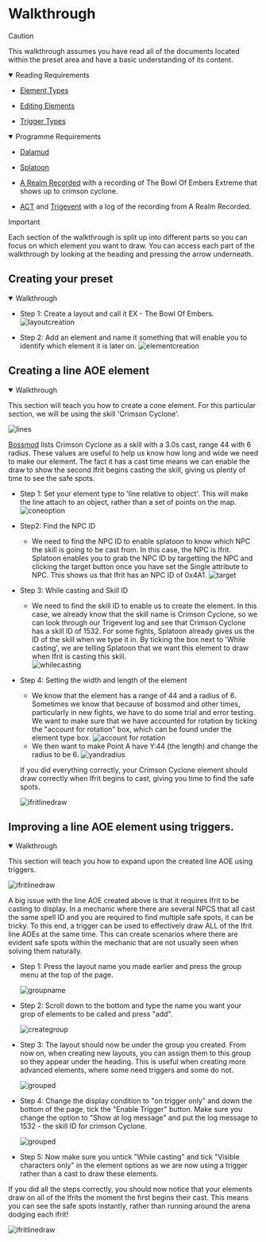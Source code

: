 # Walkthrough
> [!caution]
>This walkthrough assumes you have read all of the documents located within the preset area and have a basic understanding of its content.

<details open>
<summary>Reading Requirements</summary>
<ul>
  <li>
    
[Element Types](/Presets/ELEMENTTYPES.md) </li>
  
<li>
    
[Editing Elements](/Presets/EDITINGELEMENTS.md) </li>

<li>
    
[Trigger Types](/Presets/TRIGGERTYPES.md) </li>
</ul>  
</details>

<details open>
<summary>Programme Requirements</summary>
<ul>
  <li>
    
[Dalamud](https://github.com/goatcorp/Dalamud)</li>
  
<li>

[Splatoon](https://github.com/PunishXIV/Splatoon)</li>

<li>
    
[A Realm Recorded](https://github.com/UnknownX7/ARealmRecorded) with a recording of The Bowl Of Embers Extreme that shows up to crimson cyclone. </li>

<li>
    
[ACT](https://advancedcombattracker.com/download.php) and [Trigevent](https://triggevent.io/) with a log of the recording from A Realm Recorded. </li>

</ul>  
</details>

> [!important]
> Each section of the walkthrough is split up into different parts so you can focus on which element you want to draw. You can access each part of the walkthrough by looking at the heading and pressing the arrow underneath.

## Creating your preset

<details open>
  
<summary>Walkthrough</summary></summary>
<ul>
  <li>
    
  Step 1: Create a layout and call it EX - The Bowl Of Embers.
  ![layoutcreation](/docs/images/walkthrough/createlayout.png)
  
  </li>
  
  <li>
    
  Step 2: Add an element and name it something that will enable you to identify which element it is later on.
  ![elementcreation](/docs/images/walkthrough/elementcreate.png)
  
  </li>
</ul>

</details>
  
## Creating a line AOE element

<details open>
  
<summary>Walkthrough</summary></summary>

This section will teach you how to create a cone element. For this particular section, we will be using the skill 'Crimson Cyclone'. 

![lines](/docs/images/walkthrough/ifritlines.gif)

[Bossmod](https://github.com/awgil/ffxiv_bossmod/blob/b86d8927452fb6481141f811e93270e4d0c3f714/BossMod/Modules/RealmReborn/Extreme/Ex4Ifrit/Ex4IfritEnums.cs) lists Crimson Cyclone as a skill with a 3.0s cast, range 44 with 6 radius. These values are useful to help us know how long and wide we need to make our element. The fact it has a cast time means we can enable the draw to show the second Ifrit begins casting the skill, giving us plenty of time to see the safe spots.
<ul>
  <li>
    
Step 1: Set your element type to 'line relative to object'. This will make the line attach to an object, rather than a set of points on the map.
![coneoption](/docs/images/walkthrough/lineobject.png)</li>

<li>
  
Step2: Find the NPC ID    
 - We need to find the NPC ID to enable splatoon to know which NPC the skill is going to be cast from. In this case, the NPC is Ifrit. Splatoon enables you to grab the NPC ID by targetting the NPC and clicking the target button once you have set the Single attribute to NPC. This shows us that Ifrit has an NPC ID of 0x4A1.
![target](/docs/images/walkthrough/targetoption.png)</li>

<li>
  
Step 3: While casting and Skill ID
 - We need to find the skill ID to enable us to create the element. In this case, we already know that the skill name is Crimson Cyclone, so we can look through our Trigevent log and see that Crimson Cyclone has a skill ID of 1532. For some fights, Splatoon already gives us the ID of the skill when we type it in. By ticking the box next to 'While casting', we are telling Splatoon that we want this element to draw when Ifrit is casting this skill.</li>
![whilecasting](/docs/images/walkthrough/whilecasting.png)

<li>

Step 4: Setting the width and length of the element
 - We know that the element has a range of 44 and a radius of 6. Sometimes we know that because of bossmod and other times, particularly in new fights, we have to do some trial and error testing. We want to make sure that we have accounted for rotation by ticking the "account for rotation" box, which can be found under the element type box.
![account for rotation](/docs/images/walkthrough/accountrotate.png)
 - We then want to make Point A have Y:44 (the length) and change the radius to be 6.
![yandradius](/docs/images/walkthrough/yandradius.png)

</li>


If you did everything correctly, your Crimson Cyclone element should draw correctly when Ifrit begins to cast, giving you time to find the safe spots.

![ifritlinedraw](/docs/images/walkthrough/ifritlinecomplete.gif)

</details>

## Improving a line AOE element using triggers.

<details open>
  
<summary>Walkthrough</summary></summary>

This section will teach you how to expand upon the created line AOE using triggers. 

![ifritlinedraw](/docs/images/walkthrough/ifritlinecomplete.gif)

A big issue with the line AOE created above is that it requires Ifrit to be casting to display. In a mechanic where there are several NPCS that all cast the same spell ID and you are required to find multiple safe spots, it can be tricky. To this end, a trigger can be used to effectively draw ALL of the Ifrit line AOEs at the same time. This can create scenarios where there are evident safe spots within the mechanic that are not usually seen when solving them naturally.

<ul>
  <li>
    
  Step 1: Press the layout name you made earlier and press the group menu at the top of the page.
  
  ![groupname](/docs/images/walkthrough/groupname.png)
  
  </li>
  
  <li>
    
  Step 2: Scroll down to the bottom and type the name you want your grop of elements to be called and press "add".
  
  ![creategroup](/docs/images/walkthrough/creategroup.png)
  
  </li>

  <li>
    
  Step 3: The layout should now be under the group you created. From now on, when creating new layouts, you can assign them to this group so they appear under the heading. This is useful when creating more advanced elements, where some need triggers and some do not.
  
  ![grouped](/docs/images/walkthrough/grouped.png)
  
  </li>

  <li>
    
  Step 4: Change the display condition to "on trigger only" and down the bottom of the page, tick the "Enable Trigger" button. Make sure you change the option to "Show at log message" and put the log message to 1532 - the skill ID for crimson Cyclone.
  
  ![grouped](/docs/images/walkthrough/enabletrigger.png)
  
  </li>

   <li>
    
  Step 5: Now make sure you untick "While casting" and tick "Visible characters only" in the element options as we are now using a trigger rather than a cast to draw these elements.

  </li>
</ul>

If you did all the steps correctly, you should now notice that your elements draw on all of the Ifrits the moment the first begins their cast. This means you can see the safe spots instantly, rather than running around the arena dodging each ifrit!

![ifritlinedraw](/docs/images/walkthrough/infrittrigger.gif)

</details>


